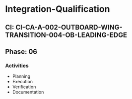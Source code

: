 # Integration-Qualification

## CI: CI-CA-A-002-OUTBOARD-WING-TRANSITION-004-OB-LEADING-EDGE
## Phase: 06

### Activities
- Planning
- Execution
- Verification
- Documentation
